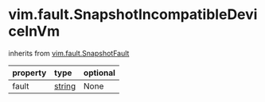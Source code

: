 vim.fault.SnapshotIncompatibleDeviceInVm
========================================
inherits from [vim.fault.SnapshotFault](docs/vim.fault.SnapshotFault.md)

| property | type | optional |
|:---------|:-----|:---------|
| fault | [string](string.md "string") | None |
